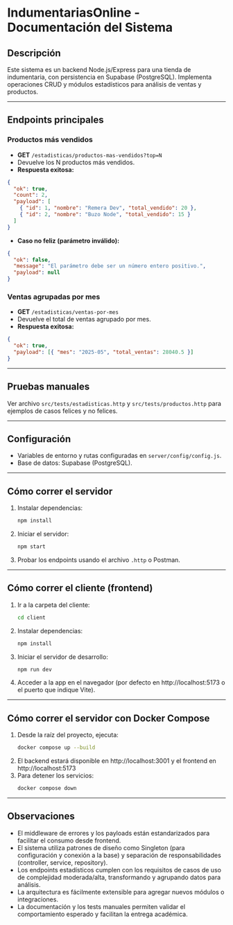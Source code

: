 # IndumentariasOnline - Documentación del Sistema

## Descripción

Este sistema es un backend Node.js/Express para una tienda de indumentaria, con persistencia en Supabase (PostgreSQL). Implementa operaciones CRUD y módulos estadísticos para análisis de ventas y productos.

---

## Endpoints principales

### Productos más vendidos

- **GET** `/estadisticas/productos-mas-vendidos?top=N`
- Devuelve los N productos más vendidos.
- **Respuesta exitosa:**

```json
{
  "ok": true,
  "count": 2,
  "payload": [
    { "id": 1, "nombre": "Remera Dev", "total_vendido": 20 },
    { "id": 2, "nombre": "Buzo Node", "total_vendido": 15 }
  ]
}
```

- **Caso no feliz (parámetro inválido):**

```json
{
  "ok": false,
  "message": "El parámetro debe ser un número entero positivo.",
  "payload": null
}
```

### Ventas agrupadas por mes

- **GET** `/estadisticas/ventas-por-mes`
- Devuelve el total de ventas agrupado por mes.
- **Respuesta exitosa:**

```json
{
  "ok": true,
  "payload": [{ "mes": "2025-05", "total_ventas": 28040.5 }]
}
```

---

## Pruebas manuales

Ver archivo `src/tests/estadisticas.http` y `src/tests/productos.http` para ejemplos de casos felices y no felices.

---

## Configuración

- Variables de entorno y rutas configuradas en `server/config/config.js`.
- Base de datos: Supabase (PostgreSQL).

---

## Cómo correr el servidor

1. Instalar dependencias:
   ```sh
   npm install
   ```
2. Iniciar el servidor:
   ```sh
   npm start
   ```
3. Probar los endpoints usando el archivo `.http` o Postman.

---

## Cómo correr el cliente (frontend)

1. Ir a la carpeta del cliente:
   ```sh
   cd client
   ```
2. Instalar dependencias:
   ```sh
   npm install
   ```
3. Iniciar el servidor de desarrollo:
   ```sh
   npm run dev
   ```
4. Acceder a la app en el navegador (por defecto en http://localhost:5173 o el puerto que indique Vite).

---

## Cómo correr el servidor con Docker Compose

1. Desde la raíz del proyecto, ejecuta:
   ```sh
   docker compose up --build
   ```
2. El backend estará disponible en http://localhost:3001 y el frontend en http://localhost:5173
3. Para detener los servicios:
   ```sh
   docker compose down
   ```

---

## Observaciones

- El middleware de errores y los payloads están estandarizados para facilitar el consumo desde frontend.
- El sistema utiliza patrones de diseño como Singleton (para configuración y conexión a la base) y separación de responsabilidades (controller, service, repository).
- Los endpoints estadísticos cumplen con los requisitos de casos de uso de complejidad moderada/alta, transformando y agrupando datos para análisis.
- La arquitectura es fácilmente extensible para agregar nuevos módulos o integraciones.
- La documentación y los tests manuales permiten validar el comportamiento esperado y facilitan la entrega académica.
